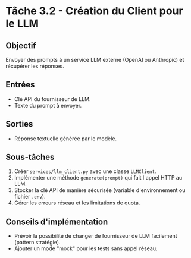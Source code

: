 # Tâche 3.2 - Création du Client pour le LLM

## Objectif
Envoyer des prompts à un service LLM externe (OpenAI ou Anthropic) et récupérer les réponses.

## Entrées
- Clé API du fournisseur de LLM.
- Texte du prompt à envoyer.

## Sorties
- Réponse textuelle générée par le modèle.

## Sous-tâches
1. Créer `services/llm_client.py` avec une classe `LLMClient`.
2. Implémenter une méthode `generate(prompt)` qui fait l'appel HTTP au LLM.
3. Stocker la clé API de manière sécurisée (variable d'environnement ou fichier `.env`).
4. Gérer les erreurs réseau et les limitations de quota.

## Conseils d'implémentation
- Prévoir la possibilité de changer de fournisseur de LLM facilement (pattern stratégie).
- Ajouter un mode "mock" pour les tests sans appel réseau.
